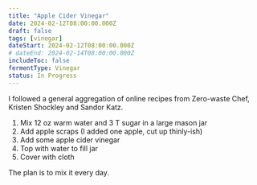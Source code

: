 ```yaml
---
title: "Apple Cider Vinegar"
date: 2024-02-12T08:00:00.000Z
draft: false
tags: [vinegar]
dateStart: 2024-02-12T08:00:00.000Z
# dateEnd: 2024-02-14T08:00:00.000Z
includeToc: false
fermentType: Vinegar
status: In Progress
---
```


I followed a general aggregation of online recipes from Zero-waste Chef, Kristen Shockley and Sandor Katz.

1. Mix 12 oz warm water and 3 T sugar in a large mason jar
2. Add apple scraps (I added one apple, cut up thinly-ish)
3. Add some apple cider vinegar
4. Top with water to fill jar
5. Cover with cloth

The plan is to mix it every day.
